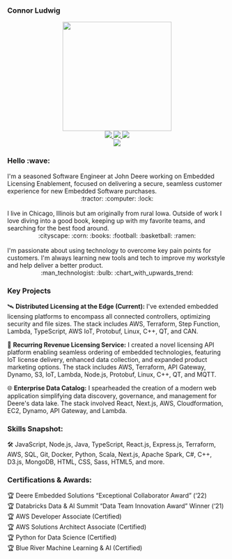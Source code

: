 ### Connor Ludwig

<div id="header" align="center">
  <img src="https://media.giphy.com/media/qgQUggAC3Pfv687qPC/giphy.gif" width="250"/>
</div>

<div id="badges" align="center">
  <a href="https://www.linkedin.com/in/connor-ludwig/">
    <img src="https://img.shields.io/badge/LinkedIn-blue?logo=linkedin&logoColor=white&style=for-the-badge"/>
  </a>
  <a href="https://cjlludwig.github.io/">
    <img src="https://img.shields.io/badge/Personal_Site-gray?logo=githubpages&style=for-the-badge"/>
  </a>
  <a href="mailto:cjlludwig@gmail.com">
    <img src="https://img.shields.io/badge/Email-white?logo=gmail&style=for-the-badge"/>
  </a>
</div>
<div align="center">
  <img src="https://komarev.com/ghpvc/?username=cjlludwig&style=flat-square&color=green"/>
</div>

<h3>Hello :wave:</h3>
I'm a seasoned Software Engineer at John Deere working on Embedded Licensing Enablement, focused on delivering a secure, seamless customer experience for new Embedded Software purchases.<br>
<div align="center">:tractor: :computer: :lock:</div>
<br>
I live in Chicago, Illinois but am originally from rural Iowa. Outside of work I love diving into a good book, keeping up with my favorite teams, and searching for the best food around.<br>
<div align="center">:cityscape: :corn: :books: :football: :basketball: :ramen:</div>
<br>
I'm passionate about using technology to overcome key pain points for customers. I'm always learning new tools and tech to improve my workstyle and help deliver a better product. 
<div align="center">:man_technologist: :bulb: :chart_with_upwards_trend:</div>

### Key Projects

🛰️ **Distributed Licensing at the Edge (Current):** I've extended embedded licensing platforms to encompass all connected controllers, optimizing security and file sizes. The stack includes AWS, Terraform, Step Function, Lambda, TypeScript, AWS IoT, Protobuf, Linux, C++, QT, and CAN.

💼 **Recurring Revenue Licensing Service:** I created a novel licensing API platform enabling seamless ordering of embedded technologies, featuring IoT license delivery, enhanced data collection, and expanded product marketing options. The stack includes AWS, Terraform, API Gateway, Dynamo, S3, IoT, Lambda, Node.js, Protobuf, Linux, C++, QT, and MQTT.

🌐 **Enterprise Data Catalog:** I spearheaded the creation of a modern web application simplifying data discovery, governance, and management for Deere's data lake. The stack involved React, Next.js, AWS, Cloudformation, EC2, Dynamo, API Gateway, and Lambda.

### Skills Snapshot:

🛠️ JavaScript, Node.js, Java, TypeScript, React.js, Express.js, Terraform, AWS, SQL, Git, Docker, Python, Scala, Next.js, Apache Spark, C#, C++, D3.js, MongoDB, HTML, CSS, Sass, HTML5, and more.

### Certifications & Awards:

🏆 Deere Embedded Solutions “Exceptional Collaborator Award” (‘22) <br>
🏆 Databricks Data & AI Summit “Data Team Innovation Award” Winner (‘21)  <br>
🏆 AWS Developer Associate (Certified)  <br>
🏆 AWS Solutions Architect Associate (Certified)  <br>
🏆 Python for Data Science (Certified)  <br>
🏆 Blue River Machine Learning & AI (Certified)  <br>

<!--
**cjlludwig/cjlludwig** is a ✨ _special_ ✨ repository because its `README.md` (this file) appears on your GitHub profile.

Here are some ideas to get you started:

- 🔭 I’m currently working on ...
- 🌱 I’m currently learning ...
- 👯 I’m looking to collaborate on ...
- 🤔 I’m looking for help with ...
- 💬 Ask me about ...
- 📫 How to reach me: ...
- 😄 Pronouns: ...
- ⚡ Fun fact: ...
-->
